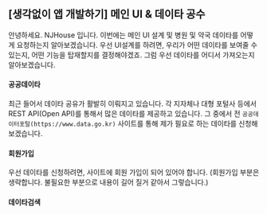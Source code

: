 ## [생각없이 앱 개발하기] 메인 UI & 데이타 공수
안녕하세요.
NJHouse 입니다. 이번에는 메인 UI 설계 및 병원 및 약국 데이타를 어떻게 요청하는지 알아보겠습니다.
우선 UI설계를 하려면, 우리가 어떤 데이타를 보여줄 수 있는지, 어떤 기능을 탑재할지를 결정해야겠죠. 그럼 우선
데이타를 어디서 가져오는지 알아보겠습니다.

#### 공공데이타
최근 들어서 데이타 공유가 활발히 이뤄지고 있습니다. 각 지자체나 대형 포털사 등에서 REST API(Open API)를 통해서
많은 데이타를 제공하고 있습니다. 그 중에서 전 `공공데이터포털(https://www.data.go.kr)` 사이트를 통해 제가 필요로
하는 데이타를 신청해 보겠습니다.

#### 회원가입
우선 데이타를 신청하려면, 사이트에 회원 가입이 되어 있어야 합니다. (회원가입 부분은 생략합니다. 불필요한 부분으로 내용이
길어 질거 같아서 그렇습니다.)

#### 데이타검색







